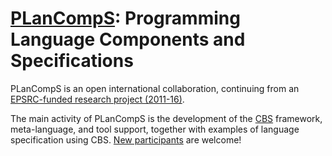 [PLanCompS]: Programming Language Components and Specifications
===============================================================

PLanCompS is an open international collaboration, continuing from an
[EPSRC-funded research project (2011-16)].

The main activity of PLanCompS is the development of the [CBS] framework,
meta-language, and tool support, together with examples of language specification using CBS.
[New participants] are welcome!

[PLanCompS]: https://plancomps.github.io

[EPSRC-funded research project (2011-16)]: https://plancomps.github.io/docs/2011-2016/

[CBS]: https://plancomps.github.io/CBS-beta/

[New participants]: https://plancomps.github.io/CBS-beta/docs/Contributors
